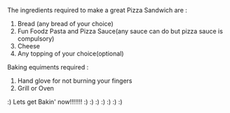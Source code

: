 The ingredients required to make a great Pizza Sandwich are :
1) Bread (any bread of your choice)
2) Fun Foodz Pasta and Pizza Sauce(any sauce can do but pizza sauce is compulsory)
3) Cheese
4) Any topping of your choice(optional)

Baking equiments required :
1) Hand glove for not burning your fingers
2) Grill or Oven 

:) Lets get Bakin' now!!!!!!! :) :) :) :) :) :) :)

